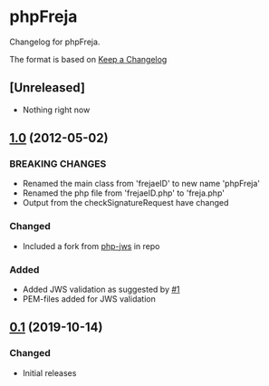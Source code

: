# phpFreja

Changelog for phpFreja.

The format is based on [Keep a Changelog][keep-a-changelog]
<!-- and this project adheres to [Semantic Versioning][semantic-versioning]. -->

## [Unreleased]
- Nothing right now

## [1.0] (2012-05-02)

### BREAKING CHANGES
- Renamed the main class from 'frejaeID' to new name 'phpFreja'
- Renamed the php file from 'frejaeID.php' to 'freja.php'
- Output from the checkSignatureRequest have changed

### Changed
- Included a fork from [php-jws](https://github.com/Gamegos/php-jws) in repo

### Added
- Added JWS validation as suggested by [#1](https://github.com/DSorlov/phpFrejaeid/issues/1)
- PEM-files added for JWS validation

## [0.1] (2019-10-14)

### Changed
- Initial releases

[keep-a-changelog]: http://keepachangelog.com/en/1.0.0/
[1.0]: https://github.com/DSorlov/phpFreja/releases/tag/v1.0
[0.1]: https://github.com/DSorlov/phpFreja